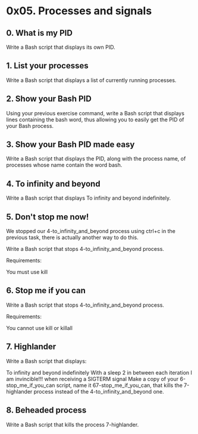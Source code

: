# 0x05. Processes and signals

## 0. What is my PID

Write a Bash script that displays its own PID.

## 1. List your processes

Write a Bash script that displays a list of currently running processes.

## 2. Show your Bash PID

Using your previous exercise command, write a Bash script that displays lines containing the bash word, thus allowing you to easily get the PID of your Bash process.

## 3. Show your Bash PID made easy

Write a Bash script that displays the PID, along with the process name, of processes whose name contain the word bash.

## 4. To infinity and beyond

Write a Bash script that displays To infinity and beyond indefinitely.

## 5. Don't stop me now!

We stopped our 4-to_infinity_and_beyond process using ctrl+c in the previous task, there is actually another way to do this.

Write a Bash script that stops 4-to_infinity_and_beyond process.

Requirements:

You must use kill

## 6. Stop me if you can

Write a Bash script that stops 4-to_infinity_and_beyond process.

Requirements:

You cannot use kill or killall

## 7. Highlander

Write a Bash script that displays:

To infinity and beyond indefinitely
With a sleep 2 in between each iteration
I am invincible!!! when receiving a SIGTERM signal
Make a copy of your 6-stop_me_if_you_can script, name it 67-stop_me_if_you_can, that kills the 7-highlander process instead of the 4-to_infinity_and_beyond one.

## 8. Beheaded process

Write a Bash script that kills the process 7-highlander.
